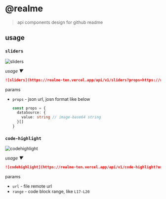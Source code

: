 # @realme
> api components design for github readme

## usage

### `sliders`

[sliders]: https://realme-ten.vercel.app/api/v1/sliders

![sliders]

*usage ▼*

```markdown
![sliders](https://realme-ten.vercel.app/api/v1/sliders?props=https://raw.githubusercontent.com/JiangWeixian/realme/master/assets/sliders.json)
```

params

- `props` - json url, josn format like below
  
  ```ts
  const props = {
    dataSource: {
      value: string // image-base64 string
    }[]
  }
  ```

### `code-highlight`

[codehighlight]: https://realme-ten.vercel.app/api/v1/code-highlight?url=https://raw.githubusercontent.com/JiangWeixian/realme/master/components/Layout.tsx&range=L17-L20

![codehighlight]

*usage ▼*

```markdown
![codehighlight](https://realme-ten.vercel.app/api/v1/code-highlight?url=https://raw.githubusercontent.com/JiangWeixian/realme/master/components/Layout.tsx&range=L17-L20)
```

params

- `url` - file remote url
- `range` - code block range, like `L17-L20`